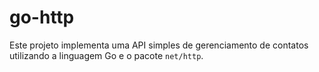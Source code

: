 # go-http
Este projeto implementa uma API simples de gerenciamento de contatos utilizando a linguagem Go e o pacote `net/http`.
